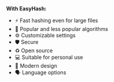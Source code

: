 **With EasyHash:**

- ⚡ Fast hashing even for large files
- 🧾 Popular and less popular algorithms
- ⚙️ Customizable settings
- 🛡️ Secure
- ♻️ Open source
- 💻 Suitable for personal use
- 🎨 Modern design
- 🗣️ Language options
